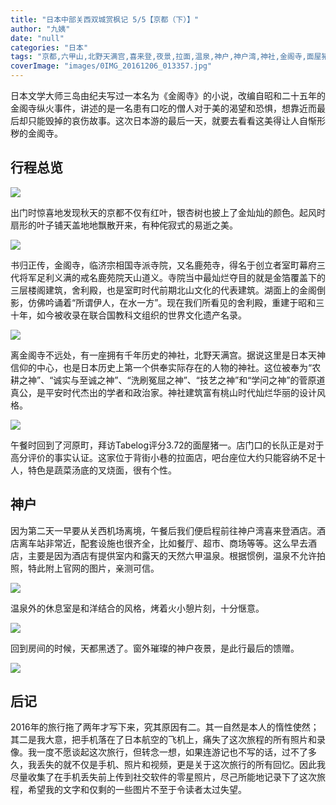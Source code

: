 ```yaml
---
title: "日本中部关西双城赏枫记 5/5【京都（下）】"
author: "九姨"
date: "null"
categories: "日本"
tags: "京都,六甲山,北野天满宫,喜来登,夜景,拉面,温泉,神户,神户湾,神社,金阁寺,面屋猪一"
coverImage: "images/0IMG_20161206_013357.jpg"
---
```


日本文学大师三岛由纪夫写过一本名为《金阁寺》的小说，改编自昭和二十五年的金阁寺纵火事件，讲述的是一名患有口吃的僧人对于美的渴望和恐惧，想靠近而最后却只能毁掉的哀伤故事。这次日本游的最后一天，就要去看看这美得让人自惭形秽的金阁寺。

## 行程总览

![](images/Screen-Shot-2018-10-31-at-22.18.58.png)

出门时惊喜地发现秋天的京都不仅有红叶，银杏树也披上了金灿灿的颜色。起风时扇形的叶子铺天盖地地飘散开来，有种侘寂式的易逝之美。

![](images/Screen-Shot-2018-11-02-at-20.45.22.png)

书归正传，金阁寺，临济宗相国寺派寺院，又名鹿苑寺，得名于创立者室町幕府三代将军足利义满的戒名鹿苑院天山道义。寺院当中最灿烂夺目的就是金箔覆盖下的三层楼阁建筑，舍利殿，也是室町时代前期北山文化的代表建筑。湖面上的金阁倒影，仿佛吟诵着“所谓伊人，在水一方”。现在我们所看见的舍利殿，重建于昭和三十年，如今被收录在联合国教科文组织的世界文化遗产名录。

![](images/0IMG_20161206_013357.jpg)

离金阁寺不远处，有一座拥有千年历史的神社，北野天满宫。据说这里是日本天神信仰的中心，也是日本历史上第一个供奉实际存在的人物的神社。这位被奉为“农耕之神”、“诚实与至诚之神”、“洗刷冤屈之神”、“技艺之神”和“学问之神”的菅原道真公，是平安时代杰出的学者和政治家。神社建筑富有桃山时代灿烂华丽的设计风格。

![](images/IMG_20161206_101652.jpg)

午餐时回到了河原町，拜访Tabelog评分3.72的面屋猪一。店门口的长队正是对于高分评价的事实认证。这家位于背街小巷的拉面店，吧台座位大约只能容纳不足十人，特色是蔬菜汤底的叉烧面，很有个性。

## 神户

因为第二天一早要从关西机场离境，午餐后我们便启程前往神户湾喜来登酒店。酒店离车站非常近，配套设施也很齐全，比如餐厅、超市、商场等等。这么早去酒店，主要是因为酒店有提供室内和露天的天然六甲温泉。根据惯例，温泉不允许拍照，特此附上官网的图片，亲测可信。

![](images/Capture.png)

温泉外的休息室是和洋结合的风格，烤着火小憩片刻，十分惬意。

![](images/Screen-Shot-2018-11-02-at-20.45.02.png)

回到房间的时候，天都黑透了。窗外璀璨的神户夜景，是此行最后的馈赠。

![](images/IMG_20161207_064057.jpg)

## 后记

2016年的旅行拖了两年才写下来，究其原因有二。其一自然是本人的惰性使然；其二是我大意，把手机落在了日本航空的飞机上，痛失了这次旅程的所有照片和录像。我一度不愿谈起这次旅行，但转念一想，如果连游记也不写的话，过不了多久，我丢失的就不仅是手机、照片和视频，更是关于这次旅行的所有回忆。因此我尽量收集了在手机丢失前上传到社交软件的零星照片，尽己所能地记录下了这次旅程，希望我的文字和仅剩的一些图片不至于令读者太过失望。

